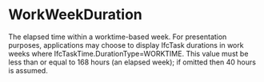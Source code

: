 WorkWeekDuration
================

The elapsed time within a worktime-based week. For presentation purposes, applications may choose to display IfcTask durations in work weeks where IfcTaskTime.DurationType=WORKTIME. This value must be less than or equal to 168 hours (an elapsed week); if omitted then 40 hours is assumed.
